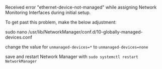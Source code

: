 Received error "ethernet-device-not-managed" while assigning Network Monitoring Interfaces during initial setup.  

To get past this problem, make the below adjustment:

sudo nano /usr/lib/NetworkManager/conf.d/10-globally-managed-devices.conf

change the value for ```unmanaged-devices=*``` to ```unmanaged-devices=none```

save and restart Network Manager with ```sudo systemctl restart NetworkManager```
